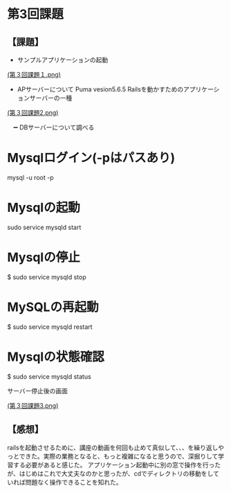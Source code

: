 # 第3回課題

## 【課題】
- サンプルアプリケーションの起動

[(第３回課題１.png)](https://github.com/1127akinori/RaiseTech/blob/lecture03/%E7%AC%AC%EF%BC%93%E5%9B%9E%E8%AA%B2%E9%A1%8C%EF%BC%91.png)

- APサーバーについて
Puma vesion5.6.5
Railsを動かすためのアプリケーションサーバーの一種

[(第３回課題2.png)](https://github.com/1127akinori/RaiseTech/blob/lecture03/%E7%AC%AC%EF%BC%93%E5%9B%9E%E8%AA%B2%E9%A1%8C%EF%BC%92.png)


　➖ DBサーバーについて調べる

# Mysqlログイン(-pはパスあり)
mysql -u root -p
# Mysqlの起動
sudo service mysqld start
# Mysqlの停止
$ sudo service mysqld stop
# MySQLの再起動
$ sudo service mysqld restart
# Mysqlの状態確認
$ sudo service mysqld status


サーバー停止後の画面

[(第３回課題3.png)](https://github.com/1127akinori/RaiseTech/blob/lecture03/%E7%AC%AC%EF%BC%93%E5%9B%9E%E8%AA%B2%E9%A1%8C%EF%BC%93.png)


## 【感想】
railsを起動させるために、講座の動画を何回も止めて真似して、、、を繰り返しやっとできた。実際の業務となると、もっと複雑になると思うので、深掘りして学習する必要があると感じた。
アプリケーション起動中に別の窓で操作を行ったが、はじめはこれで大丈夫なのかと思ったが、cdでディレクトリの移動をしていれば問題なく操作できることを知れた。
